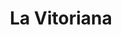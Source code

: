 ---
title: "La Vitoriana"
url: /vitoria-gasteiz/la-vitoriana-hondarribi-kalea-calle-hondarribi/
shop: Bäckerei
---